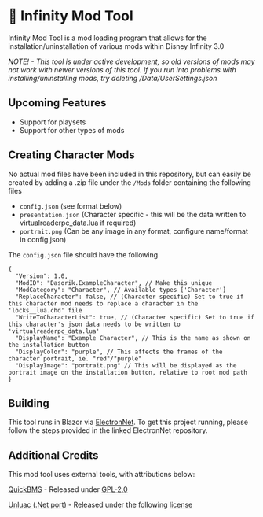 # :wrench: Infinity Mod Tool

Infinity Mod Tool is a mod loading program that allows for the installation/uninstallation of various mods within Disney Infinity 3.0

_NOTE! - This tool is under active development, so old versions of mods may not work with newer versions of this tool. If you run into problems with installing/uninstalling mods, try deleting /Data/UserSettings.json_

## Upcoming Features

- Support for playsets
- Support for other types of mods

## Creating Character Mods

No actual mod files have been included in this repository, but can easily be created by adding a .zip file under the `/Mods` folder containing the following files

- `config.json` (see format below) 
- `presentation.json` (Character specific - this will be the data written to virtualreaderpc_data.lua if required)
- `portrait.png` (Can be any image in any format, configure name/format in config.json)

The `config.json` file should have the following 

```
{
  "Version": 1.0,
  "ModID": "Dasorik.ExampleCharacter", // Make this unique
  "ModCategory": "Character", // Available types ['Character']
  "ReplaceCharacter": false, // (Character specific) Set to true if this character mod needs to replace a character in the 'locks__lua.chd' file
  "WriteToCharacterList": true, // (Character specific) Set to true if this character's json data needs to be written to 'virtualreaderpc_data.lua'
  "DisplayName": "Example Character", // This is the name as shown on the installation button
  "DisplayColor": "purple", // This affects the frames of the character portrait, ie. "red"/"purple"
  "DisplayImage": "portrait.png" // This will be displayed as the portrait image on the installation button, relative to root mod path
}
```

## Building

This tool runs in Blazor via [ElectronNet](https://github.com/ElectronNET/Electro.NET). To get this project running, please follow the steps provided in the linked ElectronNet repository.

## Additional Credits
This mod tool uses external tools, with attributions below:

[QuickBMS](https://aluigi.altervista.org/quickbms.htm) - Released under [GPL-2.0](http://www.gnu.org/licenses/old-licenses/gpl-2.0.txt)

[Unluac (.Net port)](https://github.com/HansWessels/unluac) - Released under the following [license](https://github.com/dasorik/infinity-mod-tool/blob/master/InfinityModTool/Lib/UnluacNet/UnluacNet-LICENSE.txt)
